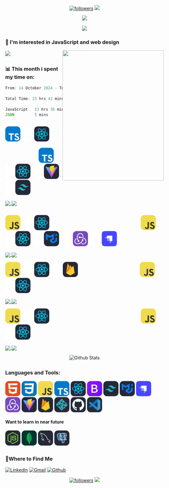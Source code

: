 <!-- Follow Badge & Visitor Badge -->
<p align="center" >
  <a href="https://github.com/oulehlajan?tab=followers"><img alt="followers" title="Follow me on Github" src="https://custom-icon-badges.demolab.com/github/followers/OulehlaJan?color=FFA657&labelColor=3E8ACC&style=for-the-badge&logo=person-add&label=Follow&logoColor=white"/></a>
  <a href="https://visitorbadge.io/status?path=oulehlajan"><img src="https://api.visitorbadge.io/api/visitors?path=oulehlajan&labelColor=%233e8acc&countColor=%23ffa657" /></a>
</p>

<!-- Welcome animated text -->
<p align="center">
  <img src="https://readme-typing-svg.demolab.com?font=Noto+Sans&weight=600&size=32&duration=3300&pause=4800&color=79C0FF&center=true&vCenter=true&random=false&width=435&lines=%F0%9F%91%8B%2C+Hi%2C+I%E2%80%99m+%40OulehlaJan" />
</p>
<p align="center">
  <img src="https://readme-typing-svg.demolab.com?font=noto&weight=600&size=22&duration=4000&pause=4350&color=FFA657&center=true&vCenter=true&random=false&width=910&lines=a+self-taught+passionate+Web+developer+from+Czechia" />
</p>

<h3>👀 I'm interested in JavaScript and web design</h3>

<!-- Memoji -->
<img align="right" width="322" height="414" src='https://github.com/OulehlaJan/OulehlaJan/assets/128754127/be861647-299a-4836-aa2d-429438705071' />

<!-- Top langs -->
<a href="https://github.com/oulehlajan/github-readme-stats"><img align="center" src="https://github-readme-stats.vercel.app/api/top-langs/?username=oulehlajan&layout=compact&title_color=79C0FF&text_color=FFA657&bg_color=161B22&hide_border=true&card_width=504" /></a>

##
<h3>📊 This month i spent my time on:</h3>

<!--START_SECTION:waka-->

```javascript
From: 14 October 2024 - To: 13 November 2024

Total Time: 23 hrs 42 mins

JavaScript   23 hrs 36 mins  █████████████████████████   99.61 %
JSON         5 mins          ░░░░░░░░░░░░░░░░░░░░░░░░░   00.39 %
```

<!--END_SECTION:waka-->

##

<!-- 1. Icons TS + React && TS + React + Vite + TailWind -->
<img src="./icons/TypeScript.svg" width="48"> &nbsp; <img src="./icons/plus-svgrepo.svg" width="20" height="45"> &nbsp; <img src="./icons/React-Dark.svg" width="48"> <!-- Start of Spacing --> &nbsp;&nbsp;&nbsp;&nbsp;&nbsp;&nbsp;&nbsp;&nbsp;&nbsp;&nbsp;&nbsp;&nbsp;&nbsp;&nbsp;&nbsp;&nbsp;&nbsp;&nbsp;&nbsp;&nbsp;&nbsp;&nbsp;&nbsp;&nbsp;&nbsp;&nbsp;&nbsp;&nbsp;&nbsp;&nbsp;&nbsp;&nbsp;&nbsp;&nbsp;&nbsp;&nbsp;&nbsp;&nbsp;&nbsp;&nbsp;&nbsp;&nbsp;&nbsp;&nbsp;&nbsp;&nbsp;&nbsp;&nbsp;&nbsp;&nbsp;&nbsp;&nbsp;&nbsp;&nbsp;&nbsp;&nbsp;&nbsp;&nbsp;&nbsp;&nbsp;&nbsp;&nbsp;&nbsp;&nbsp;&nbsp;&nbsp;&nbsp;&nbsp;&nbsp;&nbsp;&nbsp;&nbsp; <!-- End of Spacing --> <img src="./icons/TypeScript.svg" width="48"> &nbsp; <img src="./icons/plus-svgrepo.svg" width="20" height="45"> &nbsp; <img src="./icons/React-Dark.svg" width="48"> &nbsp; <img src="./icons/plus-svgrepo.svg" width="20" height="45"> &nbsp; <img src="./icons/Vite-Dark.svg" width="48"> &nbsp; <img src="./icons/plus-svgrepo.svg" width="20" height="45"> &nbsp; <img src="./icons/TailwindCSS-Dark.svg" width="48">

<!-- 1. Repos TS + React && TS + React + Vite + TailWind ... -->
<a href="https://github.com/OulehlaJan/todo-app" >
  <img align="center" height="126" src="https://github-readme-stats.vercel.app/api/pin/?username=oulehlajan&repo=todo-app&title_color=79C0FF&text_color=FFA657&bg_color=161B22&hide_border=true&card_width=504" />
</a>
<a href="https://github.com/OulehlaJan/fitness-app" >
  <img align="center" height="126" src="https://github-readme-stats.vercel.app/api/pin/?username=oulehlajan&repo=fitness-app&title_color=79C0FF&text_color=FFA657&bg_color=161B22&hide_border=true&card_width=504" />
</a>

##

<!-- 2. Icons JS + React && JS + React + Redux + Strapi + MaterialUI -->
<img src="./icons/JavaScript.svg" width="48"> &nbsp; <img src="./icons/plus-svgrepo.svg" width="20" height="45"> &nbsp; <img src="./icons/React-Dark.svg" width="48"> <!-- Start of Spacing --> &nbsp;&nbsp;&nbsp;&nbsp;&nbsp;&nbsp;&nbsp;&nbsp;&nbsp;&nbsp;&nbsp;&nbsp;&nbsp;&nbsp;&nbsp;&nbsp;&nbsp;&nbsp;&nbsp;&nbsp;&nbsp;&nbsp;&nbsp;&nbsp;&nbsp;&nbsp;&nbsp;&nbsp;&nbsp;&nbsp;&nbsp;&nbsp;&nbsp;&nbsp;&nbsp;&nbsp;&nbsp;&nbsp;&nbsp;&nbsp;&nbsp;&nbsp;&nbsp;&nbsp;&nbsp;&nbsp;&nbsp;&nbsp;&nbsp;&nbsp;&nbsp;&nbsp;&nbsp;&nbsp;&nbsp;&nbsp;&nbsp;&nbsp;&nbsp;&nbsp;&nbsp;&nbsp;&nbsp;&nbsp;&nbsp;&nbsp;&nbsp;&nbsp;&nbsp;&nbsp;&nbsp;&nbsp; <!-- End of Spacing --> <img src="./icons/JavaScript.svg" width="48"> &nbsp; <img src="./icons/plus-svgrepo.svg" width="20" height="45"> &nbsp; <img src="./icons/React-Dark.svg" width="48"> &nbsp; <img src="./icons/plus-svgrepo.svg" width="20" height="45"> &nbsp; <img src="./icons/MaterialUI-Dark.svg" width="48"> &nbsp; <img src="./icons/plus-svgrepo.svg" width="20" height="45"> &nbsp; <img src="./icons/Redux.svg" width="48"> &nbsp; <img src="./icons/plus-svgrepo.svg" width="20" height="45"> &nbsp; <img src="./icons/Strapi-Monogram-Dark.svg" width="48">

<!-- 2. Repos JS + React && JS + React + Redux + Strapi + MaterialUI -->
<a href="https://github.com/OulehlaJan/netflix-wishlist" >
  <img align="center" height="126" src="https://github-readme-stats.vercel.app/api/pin/?username=oulehlajan&repo=netflix-wishlist&title_color=79C0FF&text_color=FFA657&bg_color=161B22&hide_border=true&card_width=504" />
</a>
<a href="https://github.com/OulehlaJan/ecommerce-fullstack" >
  <img align="center" height="126" src="https://github-readme-stats.vercel.app/api/pin/?username=oulehlajan&repo=ecommerce-fullstack&title_color=79C0FF&text_color=FFA657&bg_color=161B22&hide_border=true&card_width=504" />
</a>

<p></p>

<!-- 3. Icons JS + React + Firebase && JS + React -->
<img src="./icons/JavaScript.svg" width="48"> &nbsp; <img src="./icons/plus-svgrepo.svg" width="20" height="45"> &nbsp; <img src="./icons/React-Dark.svg" width="48"> &nbsp; <img src="./icons/plus-svgrepo.svg" width="20" height="45"> &nbsp; <img src="./icons/Firebase-Dark.svg" width="48"> <!-- Start of Spacing --> &nbsp;&nbsp;&nbsp;&nbsp;&nbsp;&nbsp;&nbsp;&nbsp;&nbsp;&nbsp;&nbsp;&nbsp;&nbsp;&nbsp;&nbsp;&nbsp;&nbsp;&nbsp;&nbsp;&nbsp;&nbsp;&nbsp;&nbsp;&nbsp;&nbsp;&nbsp;&nbsp;&nbsp;&nbsp;&nbsp;&nbsp;&nbsp;&nbsp;&nbsp;&nbsp;&nbsp;&nbsp;&nbsp;&nbsp;&nbsp;&nbsp;&nbsp;&nbsp;&nbsp;&nbsp;&nbsp;&nbsp;&nbsp; <!-- End of Spacing --> <img src="./icons/JavaScript.svg" width="48"> &nbsp; <img src="./icons/plus-svgrepo.svg" width="20" height="45"> &nbsp; <img src="./icons/React-Dark.svg" width="48">

<!-- 3. Repos JS + React + Firebase && JS + React -->
<a href="https://github.com/OulehlaJan/multipage-firebase-movie-db" >
  <img align="center" height="126" src="https://github-readme-stats.vercel.app/api/pin/?username=oulehlajan&repo=multipage-firebase-movie-db&title_color=79C0FF&text_color=FFA657&bg_color=161B22&hide_border=true&card_width=504" />
</a>
<a href="https://github.com/OulehlaJan/animated-delete-button" >
  <img align="center" height="126" src="https://github-readme-stats.vercel.app/api/pin/?username=oulehlajan&repo=animated-delete-button&title_color=79C0FF&text_color=FFA657&bg_color=161B22&hide_border=true&card_width=504" />
</a>

<p></p>

<!-- 4. Icons JS + React + Firebase && JS + React -->
<img src="./icons/JavaScript.svg" width="48"> &nbsp; <img src="./icons/plus-svgrepo.svg" width="20" height="45"> &nbsp; <img src="./icons/React-Dark.svg" width="48"> <!-- Start of Spacing --> &nbsp;&nbsp;&nbsp;&nbsp;&nbsp;&nbsp;&nbsp;&nbsp;&nbsp;&nbsp;&nbsp;&nbsp;&nbsp;&nbsp;&nbsp;&nbsp;&nbsp;&nbsp;&nbsp;&nbsp;&nbsp;&nbsp;&nbsp;&nbsp;&nbsp;&nbsp;&nbsp;&nbsp;&nbsp;&nbsp;&nbsp;&nbsp;&nbsp;&nbsp;&nbsp;&nbsp;&nbsp;&nbsp;&nbsp;&nbsp;&nbsp;&nbsp;&nbsp;&nbsp;&nbsp;&nbsp;&nbsp;&nbsp;&nbsp;&nbsp;&nbsp;&nbsp;&nbsp;&nbsp;&nbsp;&nbsp;&nbsp;&nbsp;&nbsp;&nbsp;&nbsp;&nbsp;&nbsp;&nbsp;&nbsp;&nbsp;&nbsp;&nbsp;&nbsp;&nbsp;&nbsp;&nbsp; <!-- End of Spacing --> <img src="./icons/JavaScript.svg" width="48"> &nbsp; <img src="./icons/plus-svgrepo.svg" width="20" height="45"> &nbsp; <img src="./icons/React-Dark.svg" width="48">

<!-- 4. Repos JS + React && JS + React -->
<a href="https://github.com/OulehlaJan/responsive-navbar-modern" >
  <img align="center" height="126" src="https://github-readme-stats.vercel.app/api/pin/?username=oulehlajan&repo=responsive-navbar-modern&title_color=79C0FF&text_color=FFA657&bg_color=161B22&hide_border=true&card_width=504" />
</a>
<a href="https://github.com/OulehlaJan/movie-slider" >
  <img align="center" height="126" src="https://github-readme-stats.vercel.app/api/pin/?username=oulehlajan&repo=movie-slider&title_color=79C0FF&text_color=FFA657&bg_color=161B22&hide_border=true&card_width=504" />
</a>

<p></p>

<!-- GitHub Stats -->
<p align="center">
  <img src="https://github-readme-stats.vercel.app/api?username=oulehlajan&title_color=79C0FF&text_color=FFA657&bg_color=161B22&hide_border=true&card_width=504&show_icons=true&icon_color=79C0FF&include_all_commits=true&rank_icon=github" alt="Github Stats">
</p>

##

<h3>Languages and Tools:</h3>
<div>
  <img src="./icons/HTML.svg" width="48">
  <img src="./icons/CSS.svg" width="48">
  <img src="./icons/JavaScript.svg" width="48">
  <img src="./icons/TypeScript.svg" width="48">  
  <img src="./icons/React-Dark.svg" width="48">
  <img src="./icons/Bootstrap.svg" width="48">
  <img src="./icons/TailwindCSS-Dark.svg" width="48">
  <img src="./icons/MaterialUI-Dark.svg" width="48">
  <img src="./icons/Strapi-Monogram-Dark.svg" width="48">
  <img src="./icons/Redux.svg" width="48">
  <img src="./icons/Vite-Dark.svg" width="48">
  <img src="./icons/Firebase-Dark.svg" width="48">
  <img src="./icons/Netlify-Dark.svg" width="48">
  <img src="./icons/Github-Dark.svg" width="48">   
  <img src="./icons/VSCode-Dark.svg" width="48"> 
</div>

<h4>Want to learn in near future</h4>  
<div>
  <img src="./icons/NodeJS-Dark.svg" width="48">
  <img src="./icons/MongoDB.svg" width="48"> 
  <img src="./icons/MySQL-Dark.svg" width="48"> 
  <img src="./icons/PostgreSQL-Dark.svg" width="48">
</div>

##

<!-- Where to Find Me -->

<h3>💬Where to Find Me</h3>
<p>
  <a href="https://www.linkedin.com/in/oulehlajan/" target="_blank"><img alt="LinkedIn" src="https://img.shields.io/badge/linkedin-%230077B5.svg?&style=for-the-badge&logo=linkedin&logoColor=white" /></a> 
  <a href=mailto:oulehlajan@gmail.com target="_blank"><img alt="Gmail" src="https://img.shields.io/badge/Gmail-D14836?style=for-the-badge&logo=gmail&logoColor=white" /></a>
  <a href="https://github.com/oulehlajan/oulehlajan/issues" target="_blank"><img alt="Github" src="https://img.shields.io/badge/GitHub-%2312100E.svg?&style=for-the-badge&logo=Github&logoColor=white" /></a>
</p>

<!-- Follow Badge -->
<!-- Visitor Badge -->
<p align="center" >
  <a href="https://github.com/oulehlajan?tab=followers"><img alt="followers" title="Follow me on Github" src="https://custom-icon-badges.demolab.com/github/followers/OulehlaJan?color=FFA657&labelColor=3E8ACC&style=for-the-badge&logo=person-add&label=Follow&logoColor=white"/></a>
  <a href="https://visitorbadge.io/status?path=oulehlajan"><img src="https://api.visitorbadge.io/api/visitors?path=oulehlajan&labelColor=%233e8acc&countColor=%23ffa657" /></a>
</p>
